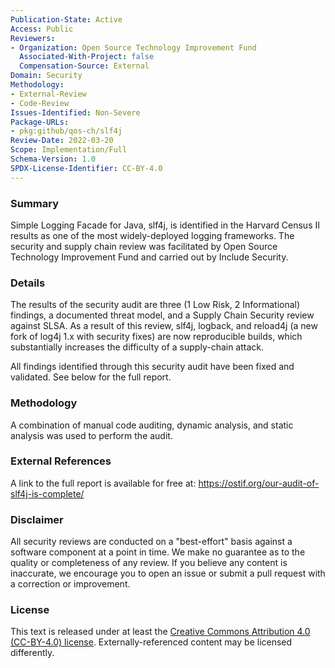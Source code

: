 ```yaml
---
Publication-State: Active
Access: Public
Reviewers:
- Organization: Open Source Technology Improvement Fund
  Associated-With-Project: false
  Compensation-Source: External
Domain: Security
Methodology:
- External-Review
- Code-Review
Issues-Identified: Non-Severe
Package-URLs:
- pkg:github/qos-ch/slf4j
Review-Date: 2022-03-20
Scope: Implementation/Full
Schema-Version: 1.0
SPDX-License-Identifier: CC-BY-4.0
---
```


### Summary

Simple Logging Facade for Java, slf4j, is identified in the Harvard Census II results as one of the most widely-deployed logging frameworks. The security and supply chain review was facilitated by Open Source Technology Improvement Fund and carried out by Include Security.

### Details

The results of the security audit are three (1 Low Risk, 2 Informational) findings, a documented threat model, and a Supply Chain Security review against SLSA. As a result of this review, slf4j, logback, and reload4j (a new fork of log4j 1.x with security fixes) are now reproducible builds, which substantially increases the difficulty of a supply-chain attack.

All findings identified through this security audit have been fixed and validated. See below for the full report. 

### Methodology

A combination of manual code auditing, dynamic analysis, and
static analysis was used to perform the audit.


### External References

A link to the full report is available for free at: https://ostif.org/our-audit-of-slf4j-is-complete/

### Disclaimer

All security reviews are conducted on a "best-effort" basis against a software
component at a point in time. We make no guarantee as to the quality or completeness
of any review. If you believe any content is inaccurate, we encourage you to open
an issue or submit a pull request with a correction or improvement.

### License

This text is released under at least the
[Creative Commons Attribution 4.0 (CC-BY-4.0) license](https://creativecommons.org/licenses/by/4.0/legalcode.txt).
Externally-referenced content may be licensed differently.

